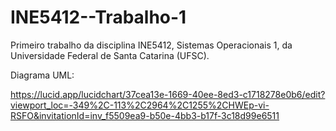 # INE5412--Trabalho-1

Primeiro trabalho da disciplina INE5412, Sistemas Operacionais 1, da Universidade Federal de Santa Catarina (UFSC).

Diagrama UML:

https://lucid.app/lucidchart/37cea13e-1669-40ee-8ed3-c1718278e0b6/edit?viewport_loc=-349%2C-113%2C2964%2C1255%2CHWEp-vi-RSFO&invitationId=inv_f5509ea9-b50e-4bb3-b17f-3c18d99e6511
